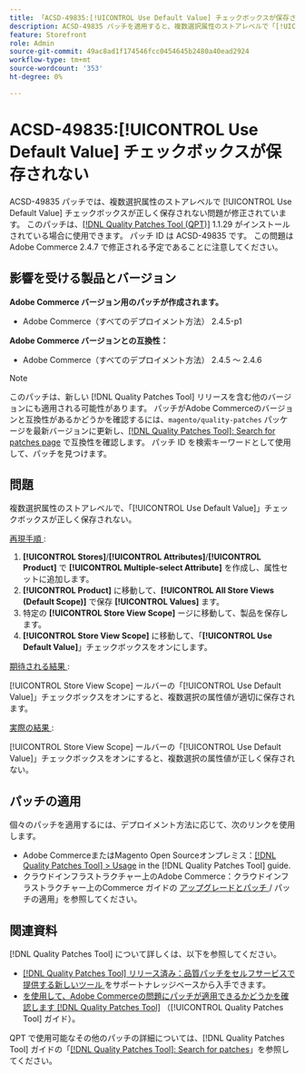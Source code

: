 ```yaml
---
title: 「ACSD-49835:[!UICONTROL Use Default Value] チェックボックスが保存されない」
description: ACSD-49835 パッチを適用すると、複数選択属性のストアレベルで「[!UICONTROL Use Default Value]」チェックボックスが正しく保存されないAdobe Commerceの問題が修正されます。
feature: Storefront
role: Admin
source-git-commit: 49ac8ad1f174546fcc0454645b2480a40ead2924
workflow-type: tm+mt
source-wordcount: '353'
ht-degree: 0%

---
```


# ACSD-49835:[!UICONTROL Use Default Value] チェックボックスが保存されない

ACSD-49835 パッチでは、複数選択属性のストアレベルで [!UICONTROL Use Default Value] チェックボックスが正しく保存されない問題が修正されています。 このパッチは、[[!DNL Quality Patches Tool (QPT)]](https://experienceleague.adobe.com/en/docs/commerce-knowledge-base/kb/announcements/commerce-announcements/magento-quality-patches-released-new-tool-to-self-serve-quality-patches) 1.1.29 がインストールされている場合に使用できます。 パッチ ID は ACSD-49835 です。 この問題はAdobe Commerce 2.4.7 で修正される予定であることに注意してください。

## 影響を受ける製品とバージョン

**Adobe Commerce バージョン用のパッチが作成されます。**

* Adobe Commerce（すべてのデプロイメント方法） 2.4.5-p1

**Adobe Commerce バージョンとの互換性：**

* Adobe Commerce（すべてのデプロイメント方法） 2.4.5 ～ 2.4.6

>[!NOTE]
>
>このパッチは、新しい [!DNL Quality Patches Tool] リリースを含む他のバージョンにも適用される可能性があります。 パッチがAdobe Commerceのバージョンと互換性があるかどうかを確認するには、`magento/quality-patches` パッケージを最新バージョンに更新し、[[!DNL Quality Patches Tool]: Search for patches page](https://experienceleague.adobe.com/tools/commerce-quality-patches/index.html) で互換性を確認します。 パッチ ID を検索キーワードとして使用して、パッチを見つけます。

## 問題

複数選択属性のストアレベルで、「[!UICONTROL Use Default Value]」チェックボックスが正しく保存されない。

<u> 再現手順 </u>:

1. **[!UICONTROL Stores]**/**[!UICONTROL Attributes]**/**[!UICONTROL Product]** で **[!UICONTROL Multiple-select Attribute]** を作成し、属性セットに追加します。
1. **[!UICONTROL Product]** に移動して、**[!UICONTROL All Store Views (Default Scope)]** で保存 **[!UICONTROL Values]** ます。
1. 特定の **[!UICONTROL Store View Scope]** ージに移動して、製品を保存します。
1. **[!UICONTROL Store View Scope]** に移動して、「**[!UICONTROL Use Default Value]**」チェックボックスをオンにします。

<u> 期待される結果 </u>:

[!UICONTROL Store View Scope] ールバーの「[!UICONTROL Use Default Value]」チェックボックスをオンにすると、複数選択の属性値が適切に保存されます。

<u> 実際の結果 </u>:

[!UICONTROL Store View Scope] ールバーの「[!UICONTROL Use Default Value]」チェックボックスをオンにすると、複数選択の属性値が正しく保存されない。

## パッチの適用

個々のパッチを適用するには、デプロイメント方法に応じて、次のリンクを使用します。

* Adobe CommerceまたはMagento Open Sourceオンプレミス：[[!DNL Quality Patches Tool] > Usage](https://experienceleague.adobe.com/docs/commerce-operations/tools/quality-patches-tool/usage.html) in the [!DNL Quality Patches Tool] guide.
* クラウドインフラストラクチャー上のAdobe Commerce：クラウドインフラストラクチャー上のCommerce ガイドの [ アップグレードとパッチ ](https://experienceleague.adobe.com/docs/commerce-cloud-service/user-guide/develop/upgrade/apply-patches.html)/ パッチの適用」を参照してください。

## 関連資料

[!DNL Quality Patches Tool] について詳しくは、以下を参照してください。

* [[!DNL Quality Patches Tool]  リリース済み：品質パッチをセルフサービスで提供する新しいツール ](https://experienceleague.adobe.com/en/docs/commerce-knowledge-base/kb/announcements/commerce-announcements/magento-quality-patches-released-new-tool-to-self-serve-quality-patches) をサポートナレッジベースから入手できます。
* [ を使用して、Adobe Commerceの問題にパッチが適用できるかどうかを確認します  [!DNL Quality Patches Tool]](/help/tools/quality-patches-tool/patches-available-in-qpt/check-patch-for-magento-issue-with-magento-quality-patches.md) （[!UICONTROL Quality Patches Tool] ガイド）。


QPT で使用可能なその他のパッチの詳細については、[!DNL Quality Patches Tool] ガイドの「[[!DNL Quality Patches Tool]: Search for patches](https://experienceleague.adobe.com/tools/commerce-quality-patches/index.html)」を参照してください。

